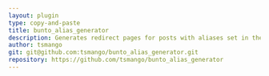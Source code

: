 ```yaml
---
layout: plugin
type: copy-and-paste
title: bunto_alias_generator
description: Generates redirect pages for posts with aliases set in the YAML Front Matter.
author: tsmango
git: git@github.com:tsmango/bunto_alias_generator.git
repository: https://github.com/tsmango/bunto_alias_generator
---
```


